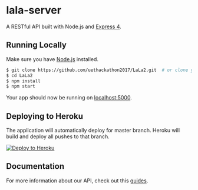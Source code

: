 # lala-server

A RESTful API built with Node.js and [Express 4](http://expressjs.com/).

## Running Locally

Make sure you have [Node.js](http://nodejs.org/) installed.

```sh
$ git clone https://github.com/uethackathon2017/LaLa2.git  # or clone your own fork
$ cd LaLa2
$ npm install
$ npm start
```

Your app should now be running on [localhost:5000](http://localhost:5000/).

## Deploying to Heroku

The application will automatically deploy for master branch. Heroku will build and deploy all pushes to that branch.

[![Deploy to Heroku](https://www.herokucdn.com/deploy/button.png)](https://heroku.com/deploy)

## Documentation

For more information about our API, check out this [guides](https://docs.google.com/document/d/1rvhbq336b4yZrxMBSL1_LjYJmE2_s0oJCVzRVuQPutk/edit).
